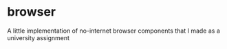 # browser
A little implementation of no-internet browser components that I made as a university assignment
